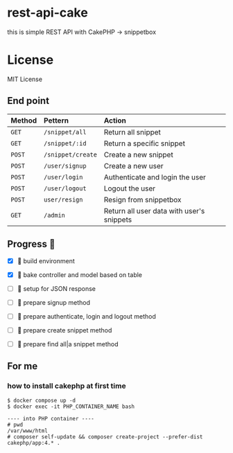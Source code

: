 # rest-api-cake
this is simple REST API with CakePHP -> snippetbox  

# License
MIT License



## End point
| Method | Pettern           | Action                                    |
|:-------|:------------------|:------------------------------------------|
| `GET`  | `/snippet/all`    | Return all snippet                        |
| `GET`  | `/snippet/:id`    | Return a specific snippet                 |
| `POST` | `/snippet/create` | Create a new snippet                      |
| `POST` | `/user/signup`    | Create a new user                         |
| `POST` | `/user/login`     | Authenticate and login the user           |
| `POST` | `/user/logout`    | Logout the user                           |
| `POST` | `user/resign`     | Resign from snippetbox                    |                                          |
| `GET`  | `/admin`          | Return all user data with user's snippets |


[//]: # (## Status Code)

[//]: # (- `1000`: Succeeded Processing)

[//]: # (- `2000`: Sever Error)

[//]: # (- `3000`: Authentication Error)


## Progress :gorilla:
- [x] :gorilla: build environment
- [x] :gorilla: bake controller and model based on table 
- [ ] :gorilla: setup for JSON response
- [ ] :gorilla: prepare signup method
- [ ] :gorilla: prepare authenticate, login and logout method
- [ ] :gorilla: prepare create snippet method
- [ ] :gorilla: prepare find all|a snippet method



## For me
### how to install cakephp at first time 
```
$ docker compose up -d
$ docker exec -it PHP_CONTAINER_NAME bash

---- into PHP container ----
# pwd
/var/www/html
# composer self-update && composer create-project --prefer-dist cakephp/app:4.* .
```
